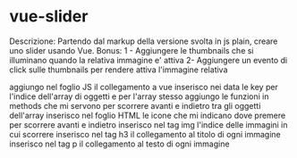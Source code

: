 # vue-slider

Descrizione:
Partendo dal markup della versione svolta in js plain, creare uno slider usando Vue.
Bonus:
1 - Aggiungere le thumbnails che si illuminano quando la relativa immagine e' attiva
2-  Aggiungere un evento di click sulle thumbnails per rendere attiva l'immagine relativa


aggiungo nel foglio JS il collegamento a vue
inserisco nei data le key per l'indice dell'array di oggetti e per l'array stesso
aggiungo le funzioni in methods che mi servono per scorrere avanti e indietro tra gli oggetti dell'array
inserisco nel foglio HTML le icone che mi indicano dove premere per scorrere avanti e indietro
inserisco nel tag img l'indice delle immagini in cui scorrere 
inserisco nel tag h3 il collegamento al titolo di ogni immagine 
inserisco nel tag p il collegamento al testo di ogni immagine
